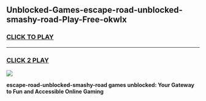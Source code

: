 
## Unblocked-Games-escape-road-unblocked-smashy-road-Play-Free-okwlx
<h3>
<a href="https://premium76.site?title=escape-road-unblocked-smashy-road&ref=20M">CLICK TO PLAY</a></h3>
<hr>

<h3>
<a href="https://premium76.site?title=escape-road-unblocked-smashy-road&ref=20M">CLICK 2 PLAY</a>
  
</h3>

<a href="https://premium76.site?title=escape-road-unblocked-smashy-road&ref=19M"><img src="https://clearcache.store/games.png"></a>


**escape-road-unblocked-smashy-road games unblocked: Your Gateway to Fun and Accessible Online Gaming**
